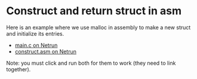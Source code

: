 # Construct and return struct in asm

Here is an example where we use malloc in assembly to make a new struct and initialize
its entries.

 - [main.c on Netrun](https://lawlor.cs.uaf.edu/netrun/run?name=example_c&code=%23include%3Cstdlib.h%3E%0D%0A%23include%3Cstdio.h%3E%0D%0A%0D%0Astruct%20coord%20%7B%0D%0A%20%20int%20x%3B%0D%0A%20%20int%20y%3B%0D%0A%7D%3B%0D%0A%0D%0Aextern%20struct%20coord%2A%20construct_coord%28int%2C%20int%29%3B%0D%0A%0D%0Aint%20main%28%29%20%7B%0D%0A%20%20struct%20coord%2A%20p%20%3D%20construct_coord%287%2C%203%29%3B%0D%0A%20%20printf%28%22the%20x%20value%20is%3A%20%25d%5Cnthe%20y%20value%20is%3A%20%25d%5Cn%22%2C%20p-%3Ex%2C%20p-%3Ey%29%3B%0D%0A%20%20free%28p%29%3B%0D%0A%20%20return%200%3B%0D%0A%7D&lang=C&mach=skylake64&mode=main&input=173&linkwith=example_asm&foo_ret=long&foo_arg0=void&orun=Run&orun=Grade&ocompile=Optimize&ocompile=Warnings)
 - [construct.asm on Netrun](https://lawlor.cs.uaf.edu/netrun/run?name=example_asm&code=section%20.text%0D%0Aglobal%20construct_coord%0D%0Aextern%20malloc%0D%0A%0D%0Aconstruct_coord%3A%0D%0A%20%20push%20rdi%0D%0A%20%20push%20rsi%0D%0A%20%20mov%20rdi%2C%208%0D%0A%20%20call%20malloc%0D%0A%20%20pop%20rdi%0D%0A%20%20pop%20rsi%0D%0A%0D%0A%20%20mov%20DWORD%5Brax%5D%2C%20edi%0D%0A%20%20mov%20DWORD%5Brax%2B4%5D%2C%20esi%0D%0A%20%20ret&lang=Assembly-NASM&mach=skylake64&mode=main&input=&linkwith=example_c&foo_ret=long&foo_arg0=void&orun=Run&orun=Grade&ocompile=Optimize&ocompile=Warnings)

Note: you must click and run both for them to work (they need to link together).
